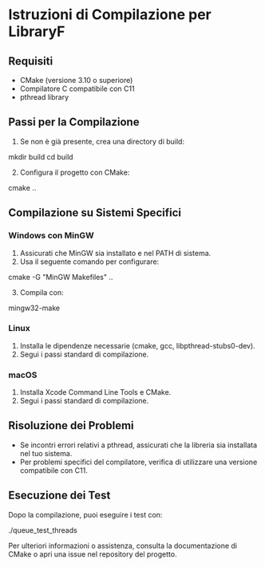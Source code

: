 # Istruzioni di Compilazione per LibraryF

## Requisiti

- CMake (versione 3.10 o superiore)
- Compilatore C compatibile con C11
- pthread library

## Passi per la Compilazione

1. Se non è già presente, crea una directory di build:

mkdir build cd build


2. Configura il progetto con CMake:

cmake ..


## Compilazione su Sistemi Specifici

### Windows con MinGW

1. Assicurati che MinGW sia installato e nel PATH di sistema.
2. Usa il seguente comando per configurare:

cmake -G "MinGW Makefiles" ..

3. Compila con:

mingw32-make


### Linux

1. Installa le dipendenze necessarie (cmake, gcc, libpthread-stubs0-dev).
2. Segui i passi standard di compilazione.

### macOS

1. Installa Xcode Command Line Tools e CMake.
2. Segui i passi standard di compilazione.

## Risoluzione dei Problemi

- Se incontri errori relativi a pthread, assicurati che la libreria sia installata nel tuo sistema.
- Per problemi specifici del compilatore, verifica di utilizzare una versione compatibile con C11.

## Esecuzione dei Test

Dopo la compilazione, puoi eseguire i test con:

./queue_test_threads


Per ulteriori informazioni o assistenza, consulta la documentazione di CMake o apri una issue nel repository del progetto.
